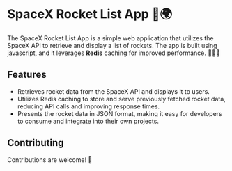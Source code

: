 # SpaceX Rocket List App 🚀🌍
The SpaceX Rocket List App is a simple web application that utilizes the SpaceX API to retrieve and display a list of rockets. 
The app is built using javascript, and it leverages **Redis**  caching for improved performance. 🚀🧑‍🚀

## Features
- Retrieves rocket data from the SpaceX API and displays it to users.
- Utilizes Redis caching to store and serve previously fetched rocket data, reducing API calls and improving response times.
- Presents the rocket data in JSON format, making it easy for developers to consume and integrate into their own projects.

## Contributing
Contributions are welcome! 🤝

